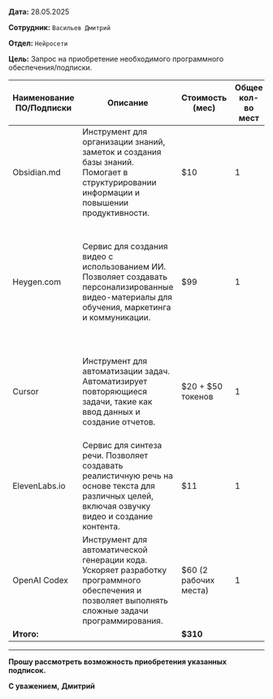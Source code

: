 

**Дата:** 28.05.2025

**Сотрудник:** `Васильев Дмитрий`

**Отдел:** `Нейросети`

**Цель:** Запрос на приобретение необходимого программного обеспечения/подписки.

| **Наименование ПО/Подписки** | **Описание**                                                                                                                                      | **Стоимость (мес)**   | **Общее кол-во мест** | **Обоснование необходимости**                                                                                                                                 |
| ---------------------------- | ------------------------------------------------------------------------------------------------------------------------------------------------- | --------------------- | --------------------- | ------------------------------------------------------------------------------------------------------------------------------------------------------------- |
| Obsidian.md                  | Инструмент для организации знаний, заметок и создания базы знаний. Помогает в структурировании информации и повышении продуктивности.             | $10                   | 1                     | Необходимо для более эффективной организации рабочих заметок и создания базы знаний для проектов.                                                             |
| Heygen.com                   | Сервис для создания видео с использованием ИИ. Позволяет создавать персонализированные видео-материалы для обучения, маркетинга и коммуникации.   | $99                   | 1                     | Позволит создавать короткие видеоролики для объяснения процессов и предоставления обратной связи, тем самым экономя время на подготовку текстовых материалов. |
| Cursor                       | Инструмент для автоматизации задач. Автоматизирует повторяющиеся задачи, такие как ввод данных и создание отчетов.                                | $20 + $50 токенов     | 1                     | Автоматизация рутинных задач (например, сбор информации из разных источников), что высвободит время для более важных задач.                                   |
| ElevenLabs.io                | Сервис для синтеза речи.  Позволяет создавать реалистичную речь на основе текста для различных целей, включая озвучку видео и создание контента.  | $11                   | 1                     | Для озвучивания видеоконтента, а также улучшения качества аудио в презентациях.                                                                               |
| OpenAI Codex                 | Инструмент для автоматической генерации кода. Ускоряет разработку программного обеспечения и позволяет выполнять сложные задачи программирования. | $60 (2 рабочих места) | 1                     | Для ускорения разработки прототипов и решения сложных задач программирования.                                                                                 |
| **Итого:**                   |                                                                                                                                                   | **$310**              |                       |                                                                                                                                                               |


---

**Прошу рассмотреть возможность приобретения указанных подписок.**

**С уважением,**
**Дмитрий**
